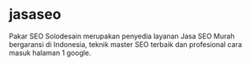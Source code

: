 # jasaseo
Pakar SEO Solodesain merupakan penyedia layanan Jasa SEO Murah bergaransi di Indonesia, teknik master SEO terbaik dan profesional cara masuk halaman 1 google.
